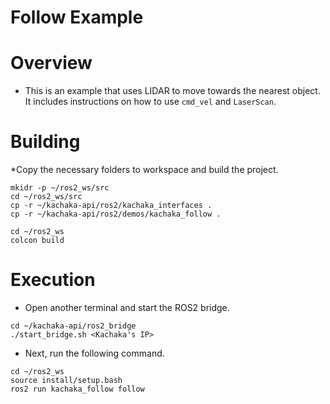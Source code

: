 # Follow Example

# Overview

* This is an example that uses LIDAR to move towards the nearest object. It includes instructions on how to use `cmd_vel` and `LaserScan`.

# Building

*Copy the necessary folders to workspace and build the project.

```
mkidr -p ~/ros2_ws/src
cd ~/ros2_ws/src
cp -r ~/kachaka-api/ros2/kachaka_interfaces .
cp -r ~/kachaka-api/ros2/demos/kachaka_follow .

cd ~/ros2_ws
colcon build
```

# Execution

* Open another terminal and start the ROS2 bridge.

```
cd ~/kachaka-api/ros2_bridge
./start_bridge.sh <Kachaka's IP>

```

* Next, run the following command.

```
cd ~/ros2_ws
source install/setup.bash
ros2 run kachaka_follow follow
```

